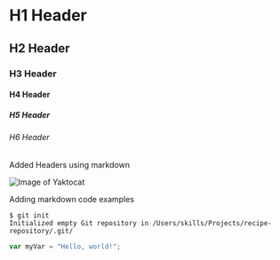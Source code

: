 # H1 Header
## H2 Header
### H3 Header
#### H4 Header
##### H5 Header
###### H6 Header
Added Headers using markdown

![Image of Yaktocat](https://octodex.github.com/images/yaktocat.png)

Adding markdown code examples
```
$ git init
Initialized empty Git repository in /Users/skills/Projects/recipe-repository/.git/
```

``` javascript
var myVar = "Hello, world!";
```

